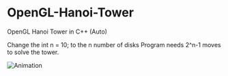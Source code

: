 # OpenGL-Hanoi-Tower
OpenGL Hanoi Tower in C++ (Auto)

Change the 
int n = 10;
to the n number of disks
Program needs 2^n-1 moves to solve the tower.

![Animation](https://github.com/Haj4li/OpenGL-Hanoi-Tower/assets/48994331/8eca3d09-b217-448d-be47-507a2956040f)
